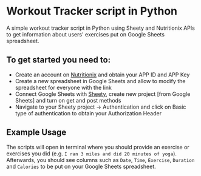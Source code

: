 # Workout Tracker script in Python<br>
A simple workout tracker script in Python using Sheety and Nutritionix APIs to get information about users' exercises put on Google Sheets spreadsheet.<br>

## To get started you need to:
+ Create an account on [Nutritionix](https://developer.nutritionix.com/) and obtain your APP ID and APP Key
+ Create a new spreadsheet in Google Sheets and allow to modify the spreadsheet for everyone with the link
+ Connect Google Sheets with [Sheety](https://sheety.co/), create new project [from Google Sheets] and turn on get and post methods
+ Navigate to your Sheety project -> Authentication and click on Basic type of authentication to obtain your Authorization Header

## Example Usage
The scripts will open in terminal where you should provide an exercise or exercises you did (e.g. `I ran 3 miles and did 20 minutes of yoga`).<br>
Afterwards, you should see columns such as `Date`, `Time`, `Exercise`, `Duration` and `Calories` to be put on your Google Sheets spreadsheet. 
